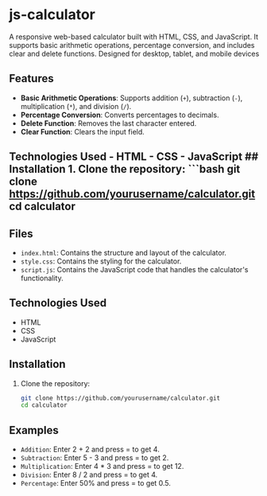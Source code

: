 # js-calculator
A responsive web-based calculator built with HTML, CSS, and JavaScript. It supports basic arithmetic operations, percentage conversion, and includes clear and delete functions. Designed for desktop, tablet, and mobile devices

## Features

- **Basic Arithmetic Operations**: Supports addition (`+`), subtraction (`-`), multiplication (`*`), and division (`/`).
- **Percentage Conversion**: Converts percentages to decimals.
- **Delete Function**: Removes the last character entered.
- **Clear Function**: Clears the input field.

## Technologies Used - HTML - CSS - JavaScript ## Installation 1. Clone the repository: ```bash git clone https://github.com/yourusername/calculator.git cd calculator

## Files

- `index.html`: Contains the structure and layout of the calculator.
- `style.css`: Contains the styling for the calculator.
- `script.js`: Contains the JavaScript code that handles the calculator's functionality.

## Technologies Used

- HTML
- CSS
- JavaScript

## Installation

1. Clone the repository:
   ```bash
   git clone https://github.com/yourusername/calculator.git
   cd calculator
   ```

## Examples

- `Addition`: Enter 2 + 2 and press = to get 4.
- `Subtraction`: Enter 5 - 3 and press = to get 2.
- `Multiplication`: Enter 4 \* 3 and press = to get 12.
- `Division`: Enter 8 / 2 and press = to get 4.
- `Percentage`: Enter 50% and press = to get 0.5.
